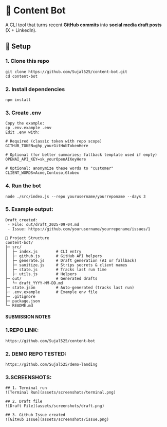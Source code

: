 # 📢 Content Bot

A CLI tool that turns recent **GitHub commits** into **social media draft posts** (X + LinkedIn).  


## 🚀 Setup

### 1. Clone this repo
```
git clone https://github.com/Sujal525/content-bot.git
cd content-bot
```
### 2. Install dependencies
```
npm install
```

### 3. Create .env
```
Copy the example:
cp .env.example .env
Edit .env with:

# Required (classic token with repo scope)
GITHUB_TOKEN=ghp_yourGitHubTokenHere

# Optional (for better summaries; fallback template used if empty)
OPENAI_API_KEY=sk_yourOpenAIKeyHere

# Optional: anonymize these words to "customer"
CLIENT_WORDS=Acme,Contoso,Globex
```

### 4. Run the bot
```
node ./src/index.js --repo yourusername/yourreponame --days 3
```

### 5. Example output:
```
Draft created:
 - File: out/draft_2025-09-04.md
 - Issue: https://github.com/yourusername/yourreponame/issues/1

📁 Project Structure
content-bot/
├─ src/
│  ├─ index.js        # CLI entry
│  ├─ github.js       # GitHub API helpers
│  ├─ generate.js     # Draft generation (AI or fallback)
│  ├─ sanitize.js     # Strips secrets & client names
│  ├─ state.js        # Tracks last run time
│  ├─ utils.js        # Helpers
├─ out/               # Generated drafts
│  └─ draft_YYYY-MM-DD.md
├─ state.json         # Auto-generated (tracks last run)
├─ .env.example       # Example env file
├─ .gitignore
├─ package.json
└─ README.md
```


#### SUBMISSION NOTES

### 1.REPO LINK:
```
https://github.com/Sujal525/content-bot
```
### 2. DEMO REPO TESTED:
```
https://github.com/Sujal525/demo-landing
```

### 3.SCREENSHOTS:
```
## 1. Terminal run
![Terminal Run](assets/screenshots/terminal.png)

## 2. Draft file
![Draft File](assets/screenshots/draft.png)

## 3. GitHub Issue created
![GitHub Issue](assets/screenshots/issue.png)

```
